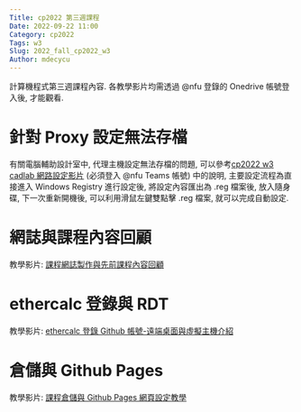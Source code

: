 ```yaml
---
Title: cp2022 第三週課程
Date: 2022-09-22 11:00
Category: cp2022
Tags: w3
Slug: 2022_fall_cp2022_w3
Author: mdecycu
---
```


計算機程式第三週課程內容. 各教學影片均需透過 @nfu 登錄的 Onedrive 帳號登入後, 才能觀看.

<!-- PELICAN_END_SUMMARY -->

針對 Proxy 設定無法存檔
====

有關電腦輔助設計室中, 代理主機設定無法存檔的問題, 可以參考[cp2022 w3 cadlab 網路設定影片] (必須登入 @nfu Teams 帳號) 中的說明, 主要設定流程為直接進入 Windows Registry 進行設定後, 將設定內容匯出為 .reg 檔案後, 放入隨身碟, 下一次重新開機後, 可以利用滑鼠左鍵雙點擊 .reg 檔案, 就可以完成自動設定.

網誌與課程內容回顧
====

教學影片: [課程網誌製作與先前課程內容回顧]

ethercalc 登錄與 RDT
====

教學影片: [ethercalc  登錄 Github 帳號-遠端桌面與虛擬主機介紹]

倉儲與 Github Pages
====

教學影片: [課程倉儲與 Github Pages 網頁設定教學]

[cp2022 w3 cadlab 網路設定影片]: https://nfuedu.sharepoint.com/sites/cp20222/_layouts/15/stream.aspx?id=%2Fsites%2Fcp20222%2FShared%20Documents%2Fw3%2FRecordings%2F%E3%80%8Cw3%E3%80%8D%E4%B8%AD%E7%9A%84%E6%9C%83%E8%AD%B0%2D20220922%5F094632%2D%E6%9C%83%E8%AD%B0%E9%8C%84%E8%A3%BD%2Emp4
[課程網誌製作與先前課程內容回顧]: https://nfuedu.sharepoint.com/:v:/r/sites/cp20222/Shared%20Documents/w3/Recordings/2%E3%80%8Cw3%E3%80%8D%E8%AA%B2%E7%A8%8B%E7%B6%B2%E8%AA%8C%E8%A3%BD%E4%BD%9C%E8%88%87%E5%85%88%E5%89%8D%E8%AA%B2%E7%A8%8B%E5%85%A7%E5%AE%B9%E5%9B%9E%E9%A1%A7.mp4?csf=1&web=1&e=jHsQ7E
[ethercalc  登錄 Github 帳號-遠端桌面與虛擬主機介紹]: https://nfuedu.sharepoint.com/:v:/r/sites/cp20222/Shared%20Documents/w3/Recordings/3%E3%80%8Cw3%E3%80%8Dethercalc%20%20%E7%99%BB%E9%8C%84%20Github%20%E5%B8%B3%E8%99%9F-%E9%81%A0%E7%AB%AF%E6%A1%8C%E9%9D%A2%E8%88%87%E8%99%9B%E6%93%AC%E4%B8%BB%E6%A9%9F%E4%BB%8B%E7%B4%B9.mp4?csf=1&web=1&e=JD4Qwo
[課程倉儲與 Github Pages 網頁設定教學]: https://nfuedu.sharepoint.com/:v:/r/sites/cp20222/Shared%20Documents/w3/Recordings/4%E3%80%8Cw3%E3%80%8D%E8%AA%B2%E7%A8%8B%E5%80%89%E5%84%B2%E8%88%87%20Github%20Pages%20%E7%B6%B2%E9%A0%81%E8%A8%AD%E5%AE%9A%E6%95%99%E5%AD%B8.mp4?csf=1&web=1&e=5brhmf
